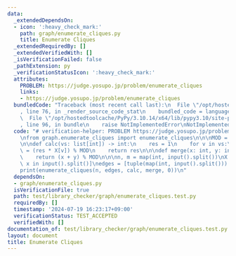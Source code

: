 ```yaml
---
data:
  _extendedDependsOn:
  - icon: ':heavy_check_mark:'
    path: graph/enumerate_cliques.py
    title: Enumerate Cliques
  _extendedRequiredBy: []
  _extendedVerifiedWith: []
  _isVerificationFailed: false
  _pathExtension: py
  _verificationStatusIcon: ':heavy_check_mark:'
  attributes:
    PROBLEM: https://judge.yosupo.jp/problem/enumerate_cliques
    links:
    - https://judge.yosupo.jp/problem/enumerate_cliques
  bundledCode: "Traceback (most recent call last):\n  File \"/opt/hostedtoolcache/PyPy/3.10.14/x64/lib/pypy3.10/site-packages/onlinejudge_verify/documentation/build.py\"\
    , line 76, in _render_source_code_stat\n    bundled_code = language.bundle(\n\
    \  File \"/opt/hostedtoolcache/PyPy/3.10.14/x64/lib/pypy3.10/site-packages/onlinejudge_verify/languages/python.py\"\
    , line 96, in bundle\n    raise NotImplementedError\nNotImplementedError\n"
  code: "# verification-helper: PROBLEM https://judge.yosupo.jp/problem/enumerate_cliques\n\
    \nfrom graph.enumerate_cliques import enumerate_cliques\n\n\nMOD = 998244353\n\
    \n\ndef calc(vs: list[int]) -> int:\n    res = 1\n    for v in vs:\n        res\
    \ = (res * X[v]) % MOD\n    return res\n\n\ndef merge(x: int, y: int) -> int:\n\
    \    return (x + y) % MOD\n\n\nn, m = map(int, input().split())\nX = [int(x) for\
    \ x in input().split()]\nedges = [tuple(map(int, input().split())) for _ in range(m)]\n\
    print(enumerate_cliques(n, edges, calc, merge, 0))\n"
  dependsOn:
  - graph/enumerate_cliques.py
  isVerificationFile: true
  path: test/library_checker/graph/enumerate_cliques.test.py
  requiredBy: []
  timestamp: '2024-07-19 16:23:17+09:00'
  verificationStatus: TEST_ACCEPTED
  verifiedWith: []
documentation_of: test/library_checker/graph/enumerate_cliques.test.py
layout: document
title: Enumerate Cliques
---
```


